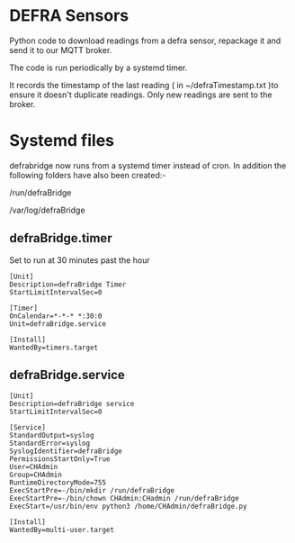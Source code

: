 # DEFRA Sensors

Python code to download readings from a defra sensor, repackage it and send it to our MQTT broker.

The code is run periodically by a systemd timer.

It records the timestamp of the last reading ( in ~/defraTimestamp.txt )to ensure it doesn't duplicate readings. Only new readings are sent to the broker.


# Systemd files

defrabridge now runs from a systemd timer instead of cron. In addition the following folders have also been created:-

/run/defraBridge

/var/log/defraBridge

## defraBridge.timer

Set to run at 30 minutes past the hour

```
[Unit]
Description=defraBridge Timer
StartLimitIntervalSec=0

[Timer]
OnCalendar=*-*-* *:30:0
Unit=defraBridge.service

[Install]
WantedBy=timers.target
```

## defraBridge.service
```
[Unit]
Description=defraBridge service
StartLimitIntervalSec=0

[Service]
StandardOutput=syslog
StandardError=syslog
SyslogIdentifier=defraBridge
PermissionsStartOnly=True
User=CHAdmin
Group=CHAdmin
RuntimeDirectoryMode=755
ExecStartPre=-/bin/mkdir /run/defraBridge
ExecStartPre=-/bin/chown CHAdmin:CHadmin /run/defraBridge
ExecStart=/usr/bin/env python3 /home/CHAdmin/defraBridge.py

[Install]
WantedBy=multi-user.target
```
